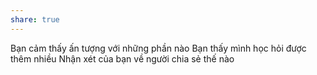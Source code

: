 ```yaml
---
share: true
---
```

Bạn cảm thấy ấn tượng với những phần nào
Bạn thấy mình học hỏi được thêm nhiều
Nhận xét của bạn về người chia sẻ thế nào
